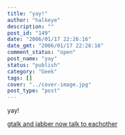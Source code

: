 ```yaml
---
title: "yay!"
author: "halkeye"
description: ""
post_id: "149"
date: "2006/01/17 22:26:16"
date_gmt: "2006/01/17 22:26:16"
comment_status: "open"
post_name: "yay"
status: "publish"
category: "Geek"
tags: []
cover: "../cover-image.jpg"
post_type: "post"
---
```


yay!

[gtalk and jabber now talk to eachother](https://googletalk.blogspot.com/2006/01/xmpp-federation.html)
